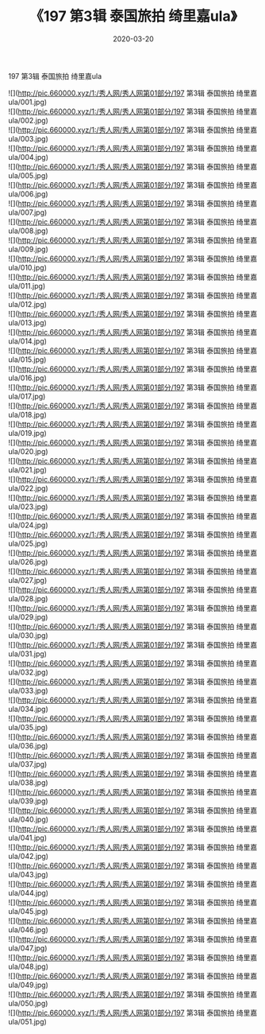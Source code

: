 ﻿---
layout: post
title:  《197 第3辑 泰国旅拍 绮里嘉ula》
date:   2020-03-20
img: http://pic.660000.xyz/1:/秀人网/秀人网第01部分/197 第3辑 泰国旅拍 绮里嘉ula/000.jpg
categories: [美女, 清纯, 唯美]
---

197 第3辑 泰国旅拍 绮里嘉ula

  ![](http://pic.660000.xyz/1:/秀人网/秀人网第01部分/197 第3辑 泰国旅拍 绮里嘉ula/001.jpg) <br> ![](http://pic.660000.xyz/1:/秀人网/秀人网第01部分/197 第3辑 泰国旅拍 绮里嘉ula/002.jpg) <br> ![](http://pic.660000.xyz/1:/秀人网/秀人网第01部分/197 第3辑 泰国旅拍 绮里嘉ula/003.jpg) <br> ![](http://pic.660000.xyz/1:/秀人网/秀人网第01部分/197 第3辑 泰国旅拍 绮里嘉ula/004.jpg) <br> ![](http://pic.660000.xyz/1:/秀人网/秀人网第01部分/197 第3辑 泰国旅拍 绮里嘉ula/005.jpg) <br> ![](http://pic.660000.xyz/1:/秀人网/秀人网第01部分/197 第3辑 泰国旅拍 绮里嘉ula/006.jpg) <br> ![](http://pic.660000.xyz/1:/秀人网/秀人网第01部分/197 第3辑 泰国旅拍 绮里嘉ula/007.jpg) <br> ![](http://pic.660000.xyz/1:/秀人网/秀人网第01部分/197 第3辑 泰国旅拍 绮里嘉ula/008.jpg) <br> ![](http://pic.660000.xyz/1:/秀人网/秀人网第01部分/197 第3辑 泰国旅拍 绮里嘉ula/009.jpg) <br> ![](http://pic.660000.xyz/1:/秀人网/秀人网第01部分/197 第3辑 泰国旅拍 绮里嘉ula/010.jpg) <br> ![](http://pic.660000.xyz/1:/秀人网/秀人网第01部分/197 第3辑 泰国旅拍 绮里嘉ula/011.jpg) <br> ![](http://pic.660000.xyz/1:/秀人网/秀人网第01部分/197 第3辑 泰国旅拍 绮里嘉ula/012.jpg) <br> ![](http://pic.660000.xyz/1:/秀人网/秀人网第01部分/197 第3辑 泰国旅拍 绮里嘉ula/013.jpg) <br> ![](http://pic.660000.xyz/1:/秀人网/秀人网第01部分/197 第3辑 泰国旅拍 绮里嘉ula/014.jpg) <br> ![](http://pic.660000.xyz/1:/秀人网/秀人网第01部分/197 第3辑 泰国旅拍 绮里嘉ula/015.jpg) <br> ![](http://pic.660000.xyz/1:/秀人网/秀人网第01部分/197 第3辑 泰国旅拍 绮里嘉ula/016.jpg) <br> ![](http://pic.660000.xyz/1:/秀人网/秀人网第01部分/197 第3辑 泰国旅拍 绮里嘉ula/017.jpg) <br> ![](http://pic.660000.xyz/1:/秀人网/秀人网第01部分/197 第3辑 泰国旅拍 绮里嘉ula/018.jpg) <br> ![](http://pic.660000.xyz/1:/秀人网/秀人网第01部分/197 第3辑 泰国旅拍 绮里嘉ula/019.jpg) <br> ![](http://pic.660000.xyz/1:/秀人网/秀人网第01部分/197 第3辑 泰国旅拍 绮里嘉ula/020.jpg) <br> ![](http://pic.660000.xyz/1:/秀人网/秀人网第01部分/197 第3辑 泰国旅拍 绮里嘉ula/021.jpg) <br> ![](http://pic.660000.xyz/1:/秀人网/秀人网第01部分/197 第3辑 泰国旅拍 绮里嘉ula/022.jpg) <br> ![](http://pic.660000.xyz/1:/秀人网/秀人网第01部分/197 第3辑 泰国旅拍 绮里嘉ula/023.jpg) <br> ![](http://pic.660000.xyz/1:/秀人网/秀人网第01部分/197 第3辑 泰国旅拍 绮里嘉ula/024.jpg) <br> ![](http://pic.660000.xyz/1:/秀人网/秀人网第01部分/197 第3辑 泰国旅拍 绮里嘉ula/025.jpg) <br> ![](http://pic.660000.xyz/1:/秀人网/秀人网第01部分/197 第3辑 泰国旅拍 绮里嘉ula/026.jpg) <br> ![](http://pic.660000.xyz/1:/秀人网/秀人网第01部分/197 第3辑 泰国旅拍 绮里嘉ula/027.jpg) <br> ![](http://pic.660000.xyz/1:/秀人网/秀人网第01部分/197 第3辑 泰国旅拍 绮里嘉ula/028.jpg) <br> ![](http://pic.660000.xyz/1:/秀人网/秀人网第01部分/197 第3辑 泰国旅拍 绮里嘉ula/029.jpg) <br> ![](http://pic.660000.xyz/1:/秀人网/秀人网第01部分/197 第3辑 泰国旅拍 绮里嘉ula/030.jpg) <br> ![](http://pic.660000.xyz/1:/秀人网/秀人网第01部分/197 第3辑 泰国旅拍 绮里嘉ula/031.jpg) <br> ![](http://pic.660000.xyz/1:/秀人网/秀人网第01部分/197 第3辑 泰国旅拍 绮里嘉ula/032.jpg) <br> ![](http://pic.660000.xyz/1:/秀人网/秀人网第01部分/197 第3辑 泰国旅拍 绮里嘉ula/033.jpg) <br> ![](http://pic.660000.xyz/1:/秀人网/秀人网第01部分/197 第3辑 泰国旅拍 绮里嘉ula/034.jpg) <br> ![](http://pic.660000.xyz/1:/秀人网/秀人网第01部分/197 第3辑 泰国旅拍 绮里嘉ula/035.jpg) <br> ![](http://pic.660000.xyz/1:/秀人网/秀人网第01部分/197 第3辑 泰国旅拍 绮里嘉ula/036.jpg) <br> ![](http://pic.660000.xyz/1:/秀人网/秀人网第01部分/197 第3辑 泰国旅拍 绮里嘉ula/037.jpg) <br> ![](http://pic.660000.xyz/1:/秀人网/秀人网第01部分/197 第3辑 泰国旅拍 绮里嘉ula/038.jpg) <br> ![](http://pic.660000.xyz/1:/秀人网/秀人网第01部分/197 第3辑 泰国旅拍 绮里嘉ula/039.jpg) <br> ![](http://pic.660000.xyz/1:/秀人网/秀人网第01部分/197 第3辑 泰国旅拍 绮里嘉ula/040.jpg) <br> ![](http://pic.660000.xyz/1:/秀人网/秀人网第01部分/197 第3辑 泰国旅拍 绮里嘉ula/041.jpg) <br> ![](http://pic.660000.xyz/1:/秀人网/秀人网第01部分/197 第3辑 泰国旅拍 绮里嘉ula/042.jpg) <br> ![](http://pic.660000.xyz/1:/秀人网/秀人网第01部分/197 第3辑 泰国旅拍 绮里嘉ula/043.jpg) <br> ![](http://pic.660000.xyz/1:/秀人网/秀人网第01部分/197 第3辑 泰国旅拍 绮里嘉ula/044.jpg) <br> ![](http://pic.660000.xyz/1:/秀人网/秀人网第01部分/197 第3辑 泰国旅拍 绮里嘉ula/045.jpg) <br> ![](http://pic.660000.xyz/1:/秀人网/秀人网第01部分/197 第3辑 泰国旅拍 绮里嘉ula/046.jpg) <br> ![](http://pic.660000.xyz/1:/秀人网/秀人网第01部分/197 第3辑 泰国旅拍 绮里嘉ula/047.jpg) <br> ![](http://pic.660000.xyz/1:/秀人网/秀人网第01部分/197 第3辑 泰国旅拍 绮里嘉ula/048.jpg) <br> ![](http://pic.660000.xyz/1:/秀人网/秀人网第01部分/197 第3辑 泰国旅拍 绮里嘉ula/049.jpg) <br> ![](http://pic.660000.xyz/1:/秀人网/秀人网第01部分/197 第3辑 泰国旅拍 绮里嘉ula/050.jpg) <br> ![](http://pic.660000.xyz/1:/秀人网/秀人网第01部分/197 第3辑 泰国旅拍 绮里嘉ula/051.jpg) <br>